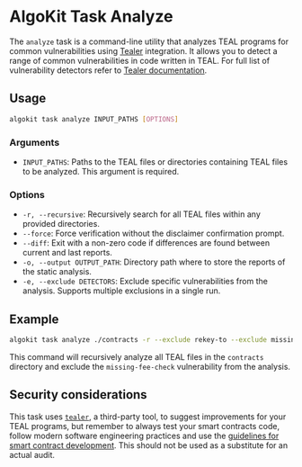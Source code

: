 # AlgoKit Task Analyze

The `analyze` task is a command-line utility that analyzes TEAL programs for common vulnerabilities using [Tealer](https://github.com/crytic/tealer) integration. It allows you to detect a range of common vulnerabilities in code written in TEAL. For full list of vulnerability detectors refer to [Tealer documentation](https://github.com/crytic/tealer?tab=readme-ov-file#detectors).

## Usage

```bash
algokit task analyze INPUT_PATHS [OPTIONS]
```

### Arguments

- `INPUT_PATHS`: Paths to the TEAL files or directories containing TEAL files to be analyzed. This argument is required.

### Options

- `-r, --recursive`: Recursively search for all TEAL files within any provided directories.
- `--force`: Force verification without the disclaimer confirmation prompt.
- `--diff`: Exit with a non-zero code if differences are found between current and last reports.
- `-o, --output OUTPUT_PATH`: Directory path where to store the reports of the static analysis.
- `-e, --exclude DETECTORS`: Exclude specific vulnerabilities from the analysis. Supports multiple exclusions in a single run.

## Example

```bash
algokit task analyze ./contracts -r --exclude rekey-to --exclude missing-fee-check
```

This command will recursively analyze all TEAL files in the `contracts` directory and exclude the `missing-fee-check` vulnerability from the analysis.

## Security considerations

This task uses [`tealer`](https://github.com/crytic/tealer), a third-party tool, to suggest improvements for your TEAL programs, but remember to always test your smart contracts code, follow modern software engineering practices and use the [guidelines for smart contract development](https://developer.algorand.org/docs/get-details/dapps/smart-contracts/guidelines/). This should not be used as a substitute for an actual audit.
